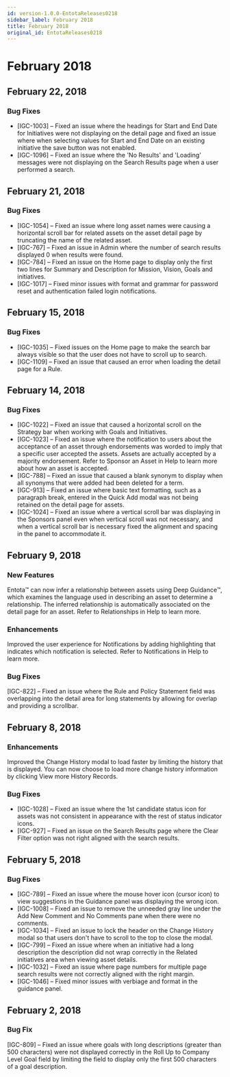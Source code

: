 ```yaml
---
id: version-1.0.0-EntotaReleases0218
sidebar_label: February 2018
title: February 2018
original_id: EntotaReleases0218
---
```


# February 2018

## February 22, 2018

### Bug Fixes

* [IGC-1003] – Fixed an issue where the headings for Start and End Date for Initiatives were not displaying on the detail page and fixed an issue where when selecting values for Start and End Date on an existing initiative the save button was not enabled.
* [IGC-1096] – Fixed an issue where the 'No Results' and 'Loading' messages were not displaying on the Search Results page when a user performed a search.

## February 21, 2018

### Bug Fixes

* [IGC-1054] – Fixed an issue where long asset names were causing a horizontal scroll bar for related assets on the asset detail page by truncating the name of the related asset.
* [IGC-767] – Fixed an issue in Admin where the number of search results displayed 0 when results were found.
* [IGC-784] – Fixed an issue on the Home page to display only the first two lines for Summary and Description for Mission, Vision, Goals and initiatives.
* [IGC-1017] – Fixed minor issues with format and grammar for password reset and authentication failed login notifications.

## February 15, 2018

### Bug Fixes

* [IGC-1035] – Fixed issues on the Home page to make the search bar always visible so that the user does not have to scroll up to search.
* [IGC-1109] – Fixed an issue that caused an error when loading the detail page for a Rule.

## February 14, 2018

### Bug Fixes

* [IGC-1022] – Fixed an issue that caused a horizontal scroll on the Strategy bar when working with Goals and Initiatives.
* [IGC-1023] – Fixed an issue where the notification to users about the acceptance of an asset through endorsements was worded to imply that a specific user accepted the assets. Assets are actually accepted by a majority endorsement. Refer to Sponsor an Asset in Help to learn more about how an asset is accepted.
* [IGC-788] – Fixed an issue that caused a blank synonym to display when all synonyms that were added had been deleted for a term.
* [IGC-913] – Fixed an issue where basic text formatting, such as a paragraph break, entered in the Quick Add modal was not being retained on the detail page for assets.
* [IGC-1024] – Fixed an issue where a vertical scroll bar was displaying in the Sponsors panel even when vertical scroll was not necessary, and when a vertical scroll bar is necessary fixed the alignment and spacing in the panel to accommodate it.

## February 9, 2018

### New Features

Entota™ can now infer a relationship between assets using Deep Guidance™, which examines the language used in describing an asset to determine a relationship. The inferred relationship is automatically associated on the detail page for an asset. Refer to Relationships in Help to learn more.

### Enhancements

Improved the user experience for Notifications by adding highlighting that indicates which notification is selected. Refer to Notifications in Help to learn more.

### Bug Fixes

[IGC-822] – Fixed an issue where the Rule and Policy Statement field was overlapping into the detail area for long statements by allowing for overlap and providing a scrollbar.

## February 8, 2018

### Enhancements

Improved the Change History modal to load faster by limiting the history that is displayed. You can now choose to load more change history information by clicking View more History Records.

### Bug Fixes

* [IGC-1028] – Fixed an issue where the 1st candidate status icon for assets was not consistent in appearance with the rest of status indicator icons.
* [IGC-927] – Fixed an issue on the Search Results page where the Clear Filter option was not right aligned with the search results.

## February 5, 2018

### Bug Fixes

* [IGC-789] – Fixed an issue where the mouse hover icon (cursor icon) to view suggestions in the Guidance panel was displaying the wrong icon.
* [IGC-1008] – Fixed an issue to remove the unneeded gray line under the Add New Comment and No Comments pane when there were no comments.
* [IGC-1034] – Fixed an issue to lock the header on the Change History modal so that users don't have to scroll to the top to close the modal.
* [IGC-799] – Fixed an issue where when an initiative had a long description the description did not wrap correctly in the Related initiatives area when viewing asset details.
* [IGC-1032] – Fixed an issue where page numbers for multiple page search results were not correctly aligned with the right margin.
* [IGC-1046] – Fixed minor issues with verbiage and format in the guidance panel.

## February 2, 2018

### Bug Fix

[IGC-809] – Fixed an issue where goals with long descriptions (greater than 500 characters) were not displayed correctly in the Roll Up to Company Level Goal field by limiting the field to display only the first 500 characters of a goal description.